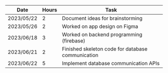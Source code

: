 | Date       | Hours | Task                                                                                  |
| ---------- | ----- | ------------------------------------------------------------------------------------- |
| 2023/05/22 | 2     | Document ideas for brainstorming                                                      |
| 2023/05/26 | 2     | Worked on app design on Figma                                                         |
| 2023/06/18 | 3     | Worked on backend programming (firebase)                                              |
| 2023/06/21 | 2     | Finished skeleton code for database communication                                     |
| 2023/06/22 | 5     | Implement database communication APIs                                                 |
